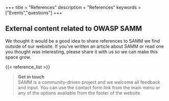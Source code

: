 +++
title = "References"
description = "References"
keywords = ["Events","questions"] 
+++

## External content related to OWASP SAMM

We thought it would be a good idea to share references to SAMM we find outside of our website. If you've written an article about SAMM or read one you thought was interesting, please share it with us so we can make this space grow.

{{< reference_list >}}


> **Get in touch**  
SAMM is a community-driven project and we welcome all feedback and input.
You can use the contact form link from the main menu or any of the options available from the footer of the website.
